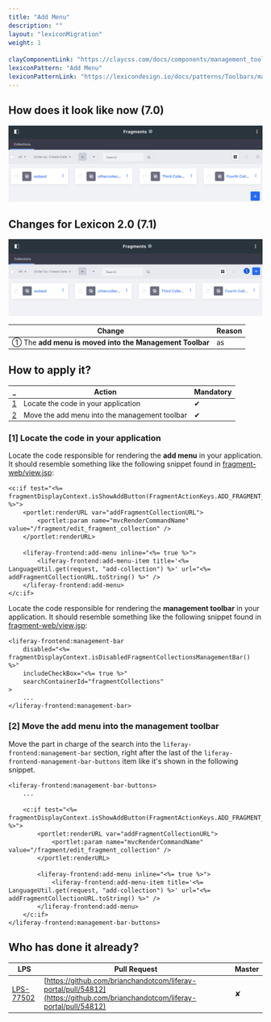 ```yaml
---
title: "Add Menu"
description: ""
layout: "lexiconMigration"
weight: 1

clayComponentLink: "https://claycss.com/docs/components/management_toolbar.html"
lexiconPattern: "Add Menu"
lexiconPatternLink: "https://lexicondesign.io/docs/patterns/Toolbars/management_bar.html"
---
```


<article class="my-5">

## How does it look like now (7.0)

<img class="img img-thumbnail" src="/images/lexiconMigration/add_menu_old.png">

## Changes for Lexicon 2.0 (7.1)

<img class="img img-thumbnail" src="/images/lexiconMigration/add_menu_new.png">

Change | Reason
--- | ---
① The **add menu is moved into the Management Toolbar** | as

## How to apply it?

_ | Action | Mandatory
--- | --- | ---
[1](#step-1) | Locate the code in your application | ✔
[2](#step-2) | Move the add menu into the management toolbar | ✔

### [1] Locate the code in your application <a id="step-1"></a>

Locate the code responsible for rendering the **add menu** in your application. It should resemble something like the following snippet found in [fragment-web/view.jsp](https://github.com/liferay/liferay-portal/blob/master/modules/apps/web-experience/fragment/fragment-web/src/main/resources/META-INF/resources/view.jsp#L119-L127):

```text/html
<c:if test="<%= fragmentDisplayContext.isShowAddButton(FragmentActionKeys.ADD_FRAGMENT_COLLECTION) %>">
    <portlet:renderURL var="addFragmentCollectionURL">
        <portlet:param name="mvcRenderCommandName" value="/fragment/edit_fragment_collection" />
    </portlet:renderURL>

    <liferay-frontend:add-menu inline="<%= true %>">
        <liferay-frontend:add-menu-item title='<%= LanguageUtil.get(request, "add-collection") %>' url="<%= addFragmentCollectionURL.toString() %>" />
    </liferay-frontend:add-menu>
</c:if>
```

Locate the code responsible for rendering the **management toolbar** in your application. It should resemble something like the following snippet found in [fragment-web/view.jsp](https://github.com/liferay/liferay-portal/blob/master/modules/apps/web-experience/fragment/fragment-web/src/main/resources/META-INF/resources/view.jsp#L28-L32):

```text/html
<liferay-frontend:management-bar
	disabled="<%= fragmentDisplayContext.isDisabledFragmentCollectionsManagementBar() %>"
	includeCheckBox="<%= true %>"
	searchContainerId="fragmentCollections"
>
    ...
</liferay-frontend:management-bar>
```

### [2] Move the add menu into the management toolbar <a id="step-2"></a>

Move the part in charge of the search into the `liferay-frontend:management-bar` section, right after the last of the `liferay-frontend-management-bar-buttons` item like it's shown in the following snippet.

```text/html
<liferay-frontend:management-bar-buttons>
    ...

    <c:if test="<%= fragmentDisplayContext.isShowAddButton(FragmentActionKeys.ADD_FRAGMENT_COLLECTION) %>">
        <portlet:renderURL var="addFragmentCollectionURL">
            <portlet:param name="mvcRenderCommandName" value="/fragment/edit_fragment_collection" />
        </portlet:renderURL>

        <liferay-frontend:add-menu inline="<%= true %>">
            <liferay-frontend:add-menu-item title='<%= LanguageUtil.get(request, "add-collection") %>' url="<%= addFragmentCollectionURL.toString() %>" />
        </liferay-frontend:add-menu>
    </c:if>
</liferay-frontend:management-bar-buttons>
```

## Who has done it already?

LPS | Pull Request | Master
--- | --- | ---
[LPS-77502](https://issues.liferay.com/browse/LPS-77502) | [https://github.com/brianchandotcom/liferay-portal/pull/54812](https://github.com/brianchandotcom/liferay-portal/pull/54812) | ✘

</article>
